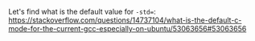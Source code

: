 Let's find what is the default value for `-std=`: https://stackoverflow.com/questions/14737104/what-is-the-default-c-mode-for-the-current-gcc-especially-on-ubuntu/53063656#53063656
